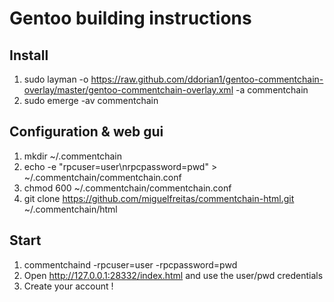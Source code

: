 # Gentoo building instructions

## Install

1. sudo layman -o https://raw.github.com/ddorian1/gentoo-commentchain-overlay/master/gentoo-commentchain-overlay.xml -a commentchain
1. sudo emerge -av commentchain

## Configuration & web gui

1. mkdir ~/.commentchain
1. echo -e "rpcuser=user\nrpcpassword=pwd" > ~/.commentchain/commentchain.conf
1. chmod 600 ~/.commentchain/commentchain.conf
1. git clone https://github.com/miguelfreitas/commentchain-html.git ~/.commentchain/html

## Start

1. commentchaind -rpcuser=user -rpcpassword=pwd
1. Open http://127.0.0.1:28332/index.html and use the user/pwd credentials
1. Create your account !
